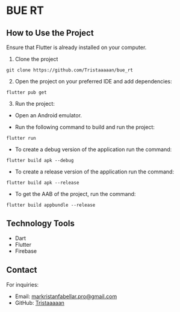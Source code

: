 # BUE RT

## How to Use the Project

Ensure that Flutter is already installed on your computer.

1. Clone the project
```
git clone https://github.com/Tristaaaaan/bue_rt
```

2. Open the project on your preferred IDE and add dependencies:

```
flutter pub get
```

3. Run the project:

* Open an Android emulator.
  
* Run the following command to build and run the project:
```
flutter run
```

* To create a debug version of the application run the command:
```
flutter build apk --debug 
```

* To create a release version of the application run the command:
```
flutter build apk --release 
```

* To get the AAB of the project, run the command:
```
flutter build appbundle --release
```

## Technology Tools

* Dart
* Flutter
* Firebase

## Contact

For inquiries:

* Email: markristanfabellar.pro@gmail.com
* GitHub: [Tristaaaaan](https://github.com/Tristaaaaan)
